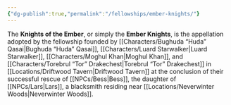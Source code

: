 ```yaml
---
{"dg-publish":true,"permalink":"/fellowships/ember-knights/"}
---
```


The **Knights of the Ember**, or simply the **Ember Knights**, is the appellation adopted by the fellowship founded by [[Characters/Bughuda “Huda” Qasai\|Bughuda “Huda” Qasai]], [[Characters/Luard Starwalker\|Luard Starwalker]], [[Characters/Moghul Khan\|Moghul Khan]], and [[Characters/Torebrul “Tor” Drakechest\|Torebrul “Tor” Drakechest]] in [[Locations/Driftwood Tavern\|Driftwood Tavern]] at the conclusion of their successful rescue of [[NPCs/Bess\|Bess]], the daughter of [[NPCs/Lars\|Lars]], a blacksmith residing near [[Locations/Neverwinter Woods\|Neverwinter Woods]].
